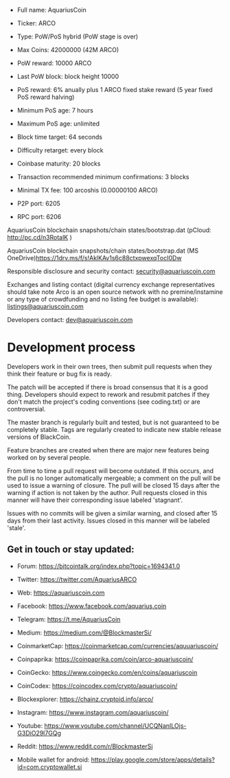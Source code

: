- Full name: AquariusCoin

- Ticker: ARCO 

- Type: PoW/PoS hybrid (PoW stage is over)

- Max Coins: 42000000 (42M ARCO)

- PoW reward: 10000 ARCO 

- Last PoW block: block height 10000 

- PoS reward: 6% anually plus 1 ARCO fixed stake reward (5 year fixed  PoS reward halving)

- Minimum PoS age: 7 hours

- Maximum PoS age: unlimited

- Block time target: 64 seconds

- Difficulty retarget: every block

- Coinbase maturity: 20 blocks

- Transaction recommended minimum confirmations: 3 blocks

- Minimal TX fee: 100 arcoshis (0.00000100 ARCO)

- P2P port: 6205

- RPC port: 6206

AquariusCoin blockchain snapshots/chain states/bootstrap.dat (pCloud: http://pc.cd/n3RotalK )

AquariusCoin blockchain snapshots/chain states/bootstrap.dat (MS OneDrive)https://1drv.ms/f/s!AklKAv1s6c88ctxpwexqTocI0Dw

Responsible disclosure and security contact: security@aquariuscoin.com

Exchanges and listing contact (digital currency exchange representatives should take note Arco is an open source network with no premine/instamine or any type of crowdfunding and no listing fee budget is awailable): listings@aquariuscoin.com

Developers contact: dev@aquariuscoin.com


Development process
===========================

Developers work in their own trees, then submit pull requests when
they think their feature or bug fix is ready.

The patch will be accepted if there is broad consensus that it is a
good thing.  Developers should expect to rework and resubmit patches
if they don't match the project's coding conventions (see coding.txt)
or are controversial.

The master branch is regularly built and tested, but is not guaranteed
to be completely stable. Tags are regularly created to indicate new
stable release versions of BlackCoin.

Feature branches are created when there are major new features being
worked on by several people.

From time to time a pull request will become outdated. If this occurs, and
the pull is no longer automatically mergeable; a comment on the pull will
be used to issue a warning of closure. The pull will be closed 15 days
after the warning if action is not taken by the author. Pull requests closed
in this manner will have their corresponding issue labeled 'stagnant'.

Issues with no commits will be given a similar warning, and closed after
15 days from their last activity. Issues closed in this manner will be
labeled 'stale'.

## Get in touch or stay updated:

- Forum: https://bitcointalk.org/index.php?topic=1694341.0

- Twitter: https://twitter.com/AquariusARCO

- Web: https://aquariuscoin.com

- Facebook: https://www.facebook.com/aquarius.coin

- Telegram: https://t.me/AquariusCoin

- Medium: https://medium.com/@BlockmasterSi/

- CoinmarketCap: https://coinmarketcap.com/currencies/aquuariuscoin/

- Coinpaprika: https://coinpaprika.com/coin/arco-aquariuscoin/

- CoinGecko: https://www.coingecko.com/en/coins/aquariuscoin

- CoinCodex: https://coincodex.com/crypto/aquariuscoin/

- Blockexplorer: https://chainz.cryptoid.info/arco/

- Instagram: https://www.instagram.com/aquariuscoin/

- Youtube: https://www.youtube.com/channel/UCQNanILOjs-G3DiO29l7GQg

- Reddit: https://www.reddit.com/r/BlockmasterSi

- Mobile wallet for android: https://play.google.com/store/apps/details?id=com.cryptowallet.si

